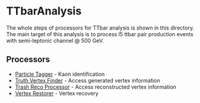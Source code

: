 # TTbarAnalysis

The whole steps of processors for TTbar analysis is shown in this directory.
The main target of this analysis is to process l5 ttbar pair production events with semi-leptonic channel @ 500 GeV.

## Processors

* [Particle Tagger](https://github.com/QQbarAnalysis/ParticleTagger) - Kaon identification
* [Truth Vertex Finder](https://github.com/yuichiok/VertexMCTest) - Access generated vertex information
* [Trash Reco Processor](https://github.com/yuichiok/VertexRecoTest) - Access reconstructed vertex information
* [Vertex Restorer](https://github.com/yuichiok/VertexRestorer) - Vertex recovery

